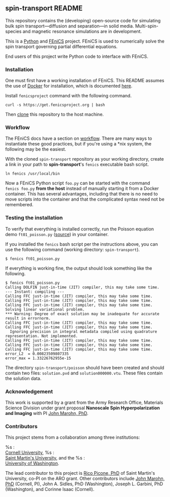 ## spin-transport README

This repository contains the (developing) open-source code for simulating bulk spin transport&mdash;diffusion and separation&mdash;in solid media. Multi-spin-species and magnetic resonance simulations are in development.

This is a [Python](https://www.python.org/) and [FEniCS](https://fenicsproject.org/) project. FEniCS is used to numerically solve the spin transport governing partial differential equations.

End users of this project write Python code to interface with FEniCS.

### Installation

One must first have a working installation of FEniCS.
This README assumes the use of [Docker](https://www.docker.com/) for installation, which is documented [here](http://fenics.readthedocs.io/projects/containers/en/latest/).

Install `fenicsproject` command with the following command.

```console
curl -s https://get.fenicsproject.org | bash
```

Then [clone](https://help.github.com/articles/cloning-a-repository/) this repository to the host machine.

### Workflow

The FEniCS docs have a section on [workflow](http://fenics.readthedocs.io/projects/containers/en/latest/work_flows.html).
There are many ways to instantiate these good practices, but if you're using a \*nix system, the following may be the easiest.

With the cloned `spin-transport` repository as your working directory, create a link in your path to **spin-transport**'s `fenics` executable bash script.


```shell
ln fenics /usr/local/bin
```

Now a FEniCS Python script `foo.py` can be started with the command `fenics foo.py` **from the host** instead of manually starting it from a Docker container.
This has several advantages, including that there is no need to move scripts into the container and that the complicated syntax need not be remembered.

### Testing the installation

To verify that everything is installed correctly, run the Poisson equation demo `ft01_poisson.py` ([source](https://fenicsproject.org/pub/tutorial/html/._ftut1004.html)) in your container.

If you installed the `fenics` bash script per the instructions above, you can use the following command (working directory: `spin-transport`).


```shell
$ fenics ft01_poisson.py
```

If everything is working fine, the output should look something like the following.


```shell
$ fenics ft01_poisson.py
Calling DOLFIN just-in-time (JIT) compiler, this may take some time.
--- Instant: compiling ---
Calling FFC just-in-time (JIT) compiler, this may take some time.
Calling FFC just-in-time (JIT) compiler, this may take some time.
Calling FFC just-in-time (JIT) compiler, this may take some time.
Solving linear variational problem.
*** Warning: Degree of exact solution may be inadequate for accurate result in errornorm.
Calling FFC just-in-time (JIT) compiler, this may take some time.
Calling FFC just-in-time (JIT) compiler, this may take some time.
  Ignoring precision in integral metadata compiled using quadrature representation. Not implemented.
Calling FFC just-in-time (JIT) compiler, this may take some time.
Calling FFC just-in-time (JIT) compiler, this may take some time.
Calling FFC just-in-time (JIT) compiler, this may take some time.
error_L2  = 0.00823509807335
error_max = 1.33226762955e-15
```

The directory `spin-transport/poisson` should have been created and should contain two files: `solution.pvd` and `solution000000.vtu`.
These files contain the solution data.

### Acknowledgement

This work is supported by a grant from the Army Research Office, Materials Science Division under grant proposal **Nanoscale Spin Hyperpolarization and Imaging**
with PI [John Marohn, PhD](http://marohn.chem.cornell.edu/).

### Contributors

This project stems from a collaboration among three institutions:

%s
  :   
  [Cornell University](http://www.cornell.edu/),
%s
  :   
  [Saint Martin's University](https://www.stmartin.edu/), and the
%s
  :   
  [University of Washington](http://www.washington.edu/).

The lead contributor to this project is [Rico Picone, PhD](http://ricopic.one) of Saint Martin's University, co-PI on the ARO grant.
Other contributors include [John Marohn, PhD](http://marohn.chem.cornell.edu/) (Cornell, PI), John A. Sidles, PhD (Washington), Joseph L. Garbini, PhD (Washington), and Corinne Isaac (Cornell).
